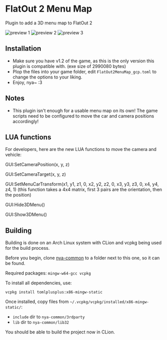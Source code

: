 # FlatOut 2 Menu Map

Plugin to add a 3D menu map to FlatOut 2

![preview 1](https://i.imgur.com/9q8vmfJ.png)
![preview 2](https://i.imgur.com/WxBKk5f.png)
![preview 3](https://i.imgur.com/9Njo6MJ.png)

## Installation

- Make sure you have v1.2 of the game, as this is the only version this plugin is compatible with. (exe size of 2990080 bytes)
- Plop the files into your game folder, edit `FlatOut2MenuMap_gcp.toml` to change the options to your liking.
- Enjoy, nya~ :3

## Notes

- This plugin isn't enough for a usable menu map on its own! The game scripts need to be configured to move the car and camera positions accordingly!

## LUA functions

For developers, here are the new LUA functions to move the camera and vehicle:

GUI:SetCameraPosition(x, y, z)

GUI:SetCameraTarget(x, y, z)

GUI:SetMenuCarTransform(x1, y1, z1, 0, x2, y2, z2, 0, x3, y3, z3, 0, x4, y4, z4, 1) (this function takes a 4x4 matrix, first 3 pairs are the orientation, then the position)

GUI:Hide3DMenu()

GUI:Show3DMenu()

## Building

Building is done on an Arch Linux system with CLion and vcpkg being used for the build process. 

Before you begin, clone [nya-common](https://github.com/gaycoderprincess/nya-common) to a folder next to this one, so it can be found.

Required packages: `mingw-w64-gcc vcpkg`

To install all dependencies, use:
```console
vcpkg install tomlplusplus:x86-mingw-static
```

Once installed, copy files from `~/.vcpkg/vcpkg/installed/x86-mingw-static/`:

- `include` dir to `nya-common/3rdparty`
- `lib` dir to `nya-common/lib32`

You should be able to build the project now in CLion.
